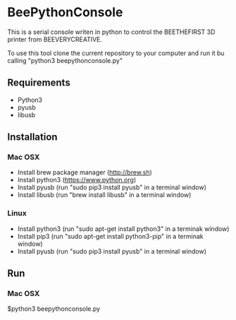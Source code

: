 # BeePythonConsole

This is a serial console writen in python to control the BEETHEFIRST 3D printer from BEEVERYCREATIVE.

To use this tool clone the current repository to your computer and run it bu calling "python3 beepythonconsole.py"

## Requirements

- Python3
- pyusb
- libusb

## Installation

### Mac OSX

- Install brew package manager (http://brew.sh)
- Install python3 (https://www.python.org)
- Install pyusb (run "sudo pip3 install pyusb" in a terminal window)
- Install libusb (run "brew install libusb" in a terminal window)

### Linux

- Install python3 (run "sudo apt-get install python3" in a terminak window)
- Install pip3 (run "sudo apt-get install python3-pip" in a terminak window)
- Install pyusb (run "sudo pip3 install pyusb" in a terminal window)

## Run

### Mac OSX
$python3 beepythonconsole.py
